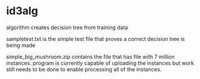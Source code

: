 # id3alg

algorithm creates decision tree from training data

sampletest.txt is the simple test file that proves a correct decision
tree is being made

simple_big_mushroom.zip contains the file that has file with 7 million
instances. program is currently capable of uploading the instances but
work still needs to be done to enable processing all of the instances.
